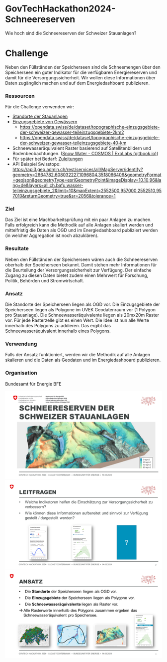 # GovTechHackathon2024-Schneereserven
Wie hoch sind die Schneereserven der Schweizer Stauanlagen?

# Challenge

Neben den Füllständen der Speicherseen sind die Schneemengen über den Speicherseen ein guter Indikator für die verfügbaren Energiereserven und damit für die Versorgungssicherheit. Wir wollen diese Informationen über Daten zugänglich machen und auf dem Energiedashboard publizieren.

### Ressourcen

Für die Challenge verwenden wir:

* [Standorte der Stauanlagen](https://opendata.swiss/de/dataset/stauanlagen-unter-bundesaufsicht)
* [Einzugsgebiete von Gewässern](/data/)
    - https://opendata.swiss/de/dataset/topographische-einzugsgebiete-der-schweizer-gewasser-teileinzugsgebiete-2km2
    - https://opendata.swiss/de/dataset/topographische-einzugsgebiete-der-schweizer-gewasser-teileinzugsgebiete-40-km
* Schneewasseräquivalent Raster basierend auf Satellitenbildern und Bodenbeobachtungen. ([Snow Water - COSMOS | ExoLabs (gitbook.io)](https://exolabs-ch.gitbook.io/cosmos/snow-water))
* Für später bei Bedarf: [Zuleitungen](https://map.geo.admin.ch/?lang=de&topic=ech&bgLayer=ch.swisstopo.pixelkarte-grau&layers=ch.bafu.wasser-leitungen,ch.bafu.wasser-rueckgabe,ch.bafu.wasser-entnahme,ch.bafu.wasser-teileinzugsgebiete_2,ch.bafu.wasser-teileinzugsgebiete_40,ch.bafu.wasser-gebietsauslaesse&E=2678533.62&N=1150072.55&zoom=4.965948795623882&layers_opacity=1,1,1,0.75,1,1)
* API Beispiel Swisstopo: https://api3.geo.admin.ch/rest/services/all/MapServer/identify?geometry=2664782.608032227,1096804.3518066406&geometryFormat=geojson&geometryType=esriGeometryPoint&imageDisplay=10,10,96&lang=de&layers=all:ch.bafu.wasser-teileinzugsgebiete_2&limit=10&mapExtent=2552500,957000,2552510,957010&returnGeometry=true&sr=2056&tolerance=1
  
### Ziel

Das Ziel ist eine Machbarkeitsprüfung mit ein paar Anlagen zu machen. Falls erfolgreich kann die Methodik auf alle Anlagen skaliert werden und mittelfristig die Daten als OGD und im Energiedashboard publiziert werden (in welcher Aggregation ist noch abzuklären).

### Resultate

Neben den Füllständen der Speicherseen wären auch die Schneereserven oberhalb der Speicherseen bekannt. Damit stehen mehr Informationen für die Beurteilung der Versorgungssicherheit zur Verfügung. Der einfache Zugang zu diesen Daten bietet zudem einen Mehrwert für Forschung, Politik, Behörden und Stromwirtschaft.

### Ansatz

Die Standorte der Speicherseen liegen als OGD vor. Die Einzugsgebiete der Speicherseen liegen als Polygone im UVEK Geodatenraum vor (1 Polygon pro Stauanlage).
Die Schneewasseräquivalente liegen als 20mx20m Raster vor. Für jede Rasterzelle gibt es einen Wert. Die Idee ist nun alle Werte innerhalb des Polygons zu addieren. Das ergibt das Schneewasseräquivalent innerhalb eines Polygons.

### Verwendung

Falls der Ansatz funktioniert, werden wir die Methodik auf alle Anlagen skalieren und die Daten als Geodaten und im Energiedashboard publizieren.

### Organisation

Bundesamt für Energie BFE

![Schneereserven der Schweizer Stauanlagen](/utils/Folie1.PNG "Schneereserven der Schweizer Stauanlagen")
![Leitfragen](/utils/Folie2.PNG "Leitfragen")
![Ansatz](/utils/Folie3.PNG "Ansatz")
